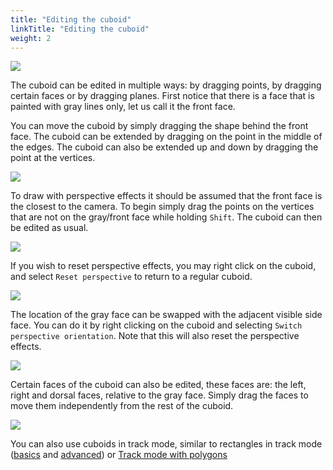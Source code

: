 ```yaml
---
title: "Editing the cuboid"
linkTitle: "Editing the cuboid"
weight: 2
---
```


![](../../../../../../images/image178_mapillary_vistas.jpg)

The cuboid can be edited in multiple ways: by dragging points, by dragging certain faces or by dragging planes.
First notice that there is a face that is painted with gray lines only, let us call it the front face.

You can move the cuboid by simply dragging the shape behind the front face.
The cuboid can be extended by dragging on the point in the middle of the edges.
The cuboid can also be extended up and down by dragging the point at the vertices.

![](../../../../../../images/gif017_mapillary_vistas.gif)

To draw with perspective effects it should be assumed that the front face is the closest to the camera.
To begin simply drag the points on the vertices that are not on the gray/front face while holding `Shift`.
The cuboid can then be edited as usual.

![](../../../../../../images/gif018_mapillary_vistas.gif)

If you wish to reset perspective effects, you may right click on the cuboid,
and select `Reset perspective` to return to a regular cuboid.

![](../../../../../../images/image180_mapillary_vistas.jpg)

The location of the gray face can be swapped with the adjacent visible side face.
You can do it by right clicking on the cuboid and selecting `Switch perspective orientation`.
Note that this will also reset the perspective effects.

![](../../../../../../images/image179_mapillary_vistas.jpg)

Certain faces of the cuboid can also be edited,
these faces are: the left, right and dorsal faces, relative to the gray face.
Simply drag the faces to move them independently from the rest of the cuboid.

![](../../../../../../images/gif020_mapillary_vistas.gif)

You can also use cuboids in track mode, similar to rectangles in track mode ([basics](../../../../../../docs/for-users/user-guide/basics/track-mode-basics/) and [advanced](../../../../../../docs/for-users/user-guide/advanced/track-mode-advanced/)) or [Track mode with polygons](../../../../../../docs/for-users/user-guide/advanced/annotation-with-polygons/track-mode-with-polygons/)